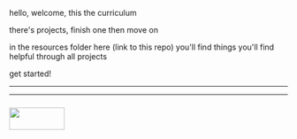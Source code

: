 hello, welcome, this the curriculum

there's projects, finish one then move on

in the resources folder here (link to this repo) you'll find things you'll find helpful through all projects

get started!


___
___
### <a href="http://elewa.education/blog" target="_blank"><img src="https://user-images.githubusercontent.com/18554853/34921062-506450ae-f97d-11e7-875f-6feeb26ad72d.png" width="100" height="40"/></a>